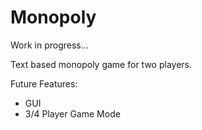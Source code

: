 # Monopoly
Work in progress...

Text based monopoly game for two players. 

Future Features: 
- GUI
- 3/4 Player Game Mode 
